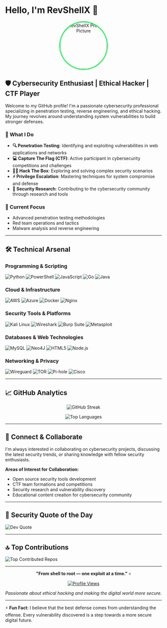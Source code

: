 # Hello, I'm RevShellX 👋

<div align="center">
  <img src="https://github.com/RevShellX.png" alt="RevShellX Profile Picture" width="150" height="150" style="border-radius: 50%; border: 3px solid #00ff41;">
</div>

## 🛡️ Cybersecurity Enthusiast | Ethical Hacker | CTF Player

Welcome to my GitHub profile! I'm a passionate cybersecurity professional specializing in penetration testing, reverse engineering, and ethical hacking. My journey revolves around understanding system vulnerabilities to build stronger defenses.

### 🎯 What I Do

- **🔍 Penetration Testing**: Identifying and exploiting vulnerabilities in web applications and networks
- **💻 Capture The Flag (CTF)**: Active participant in cybersecurity competitions and challenges
- **🏴‍☠️ Hack The Box**: Exploring and solving complex security scenarios
- **⚡ Privilege Escalation**: Mastering techniques for system compromise and defense
- **🔐 Security Research**: Contributing to the cybersecurity community through research and tools

### 🚀 Current Focus

- Advanced penetration testing methodologies
- Red team operations and tactics
- Malware analysis and reverse engineering

---

## 🛠️ Technical Arsenal

### Programming & Scripting
![Python](https://img.shields.io/badge/Python-3776AB?style=for-the-badge&logo=python&logoColor=white)
![PowerShell](https://img.shields.io/badge/PowerShell-5391FE?style=for-the-badge&logo=powershell&logoColor=white)
![JavaScript](https://img.shields.io/badge/JavaScript-F7DF1E?style=for-the-badge&logo=javascript&logoColor=black)
![Go](https://img.shields.io/badge/Go-00ADD8?style=for-the-badge&logo=go&logoColor=white)
![Java](https://img.shields.io/badge/Java-ED8B00?style=for-the-badge&logo=openjdk&logoColor=white)

### Cloud & Infrastructure
![AWS](https://img.shields.io/badge/AWS-FF9900?style=for-the-badge&logo=amazon-aws&logoColor=white)
![Azure](https://img.shields.io/badge/Azure-0072C6?style=for-the-badge&logo=microsoftazure&logoColor=white)
![Docker](https://img.shields.io/badge/Docker-0db7ed?style=for-the-badge&logo=docker&logoColor=white)
![Nginx](https://img.shields.io/badge/Nginx-009639?style=for-the-badge&logo=nginx&logoColor=white)

### Security Tools & Platforms
![Kali Linux](https://img.shields.io/badge/Kali_Linux-557C94?style=for-the-badge&logo=kali-linux&logoColor=white)
![Wireshark](https://img.shields.io/badge/Wireshark-1679A7?style=for-the-badge&logo=wireshark&logoColor=white)
![Burp Suite](https://img.shields.io/badge/Burp_Suite-FF6633?style=for-the-badge&logo=burp-suite&logoColor=white)
![Metasploit](https://img.shields.io/badge/Metasploit-2596CD?style=for-the-badge&logo=metasploit&logoColor=white)

### Databases & Web Technologies
![MySQL](https://img.shields.io/badge/MySQL-4479A1?style=for-the-badge&logo=mysql&logoColor=white)
![Neo4J](https://img.shields.io/badge/Neo4j-008CC1?style=for-the-badge&logo=neo4j&logoColor=white)
![HTML5](https://img.shields.io/badge/HTML5-E34F26?style=for-the-badge&logo=html5&logoColor=white)
![Node.js](https://img.shields.io/badge/Node.js-6DA55F?style=for-the-badge&logo=node.js&logoColor=white)

### Networking & Privacy
![Wireguard](https://img.shields.io/badge/Wireguard-88171A?style=for-the-badge&logo=wireguard&logoColor=white)
![TOR](https://img.shields.io/badge/Tor-7E4798?style=for-the-badge&logo=tor-project&logoColor=white)
![Pi-hole](https://img.shields.io/badge/Pi--hole-96060C?style=for-the-badge&logo=pi-hole&logoColor=white)
![Cisco](https://img.shields.io/badge/Cisco-049fd9?style=for-the-badge&logo=cisco&logoColor=black)

---

## 📈 GitHub Analytics

<div align="center">
  
![GitHub Streak](https://nirzak-streak-stats.vercel.app/?user=RevShellX&theme=radical&hide_border=false)

![Top Languages](https://github-readme-stats.vercel.app/api/top-langs/?username=RevShellX&theme=radical&hide_border=false&include_all_commits=false&count_private=false&layout=compact)

</div>

---

## 🤝 Connect & Collaborate

I'm always interested in collaborating on cybersecurity projects, discussing the latest security trends, or sharing knowledge with fellow security enthusiasts.

**Areas of Interest for Collaboration:**
- Open source security tools development
- CTF team formations and competitions
- Security research and vulnerability discovery
- Educational content creation for cybersecurity community

---

## 💭 Security Quote of the Day

![Dev Quote](https://quotes-github-readme.vercel.app/api?type=horizontal&theme=tokyonight)

---

## 🔝 Top Contributions

![Top Contributed Repos](https://github-contributor-stats.vercel.app/api?username=RevShellX&limit=5&theme=dark&combine_all_yearly_contributions=true)

---

<div align="center">
  
**"From shell to root — one exploit at a time."** 💀

[![Profile Views](https://visitcount.itsvg.in/api?id=RevShellX&icon=10&color=13)](https://visitcount.itsvg.in)

*Passionate about ethical hacking and making the digital world more secure.*

</div>

---

⚡ **Fun Fact**: I believe that the best defense comes from understanding the offense. Every vulnerability discovered is a step towards a more secure digital future.
